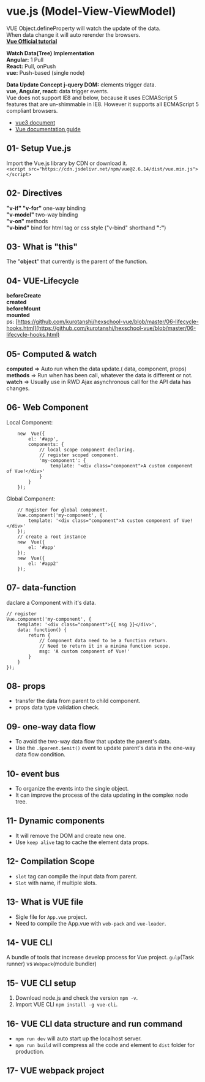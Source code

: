 # **vue.js (Model-View-ViewModel)**

VUE Object.defineProperty will watch the update of the data.  
When data change it will auto rerender the browsers.  
[**Vue Official tutorial**](https://www.vuemastery.com/courses/intro-to-vue-js/vue-instance)

**Watch Data(Tree) Implementation**  
**Angular:** 1 Pull  
**React:** Pull, onPush  
**vue:** Push-based (single node)

**Data Update Concept**
**j-query DOM:** elements trigger data.  
**vue, Angular, react:** data trigger events.  
Vue does not support IE8 and below, because it uses ECMAScript 5 features that are un-shimmable in IE8. However it supports all ECMAScript 5 compliant browsers.

- [vue3 document](https://vuejs.org/v2/guide/installation.html)
- [Vue documentation guide](https://scrimba.com/playlist/pXKqta)

## 01- Setup Vue.js

Import the Vue.js library by CDN or download it.  
`<script src="https://cdn.jsdelivr.net/npm/vue@2.6.14/dist/vue.min.js"></script>`

## 02- Directives

**"v-if" "v-for"** one-way binding  
**"v-model"** two-way binding  
**"v-on"** methods  
**"v-bind"** bind for html tag or css style ("v-bind" shorthand **":"**)

## 03- What is "this"

The "**object**" that currently is the parent of the function.

## 04- VUE-Lifecycle

**beforeCreate  
created  
beforeMount  
mounted**  
ps: [https://github.com/kurotanshi/hexschool-vue/blob/master/06-lifecycle-hooks.html](https://github.com/kurotanshi/hexschool-vue/blob/master/06-lifecycle-hooks.html)

## 05- Computed & watch

**computed** => Auto run when the data update.( data, component, props)  
**methods** => Run when has been call, whatever the data is different or not.  
**watch** => Usually use in RWD Ajax asynchronous call for the API data has changes.

## 06- Web Component

Local Component:

```
	new  Vue({
		el: '#app',
		components: {
			// local scope component declaring.
			// register scoped component.
			'my-component': {
				template: '<div class="component">A custom component of Vue!</div>'
			}
		}
	});
```

Global Component:

```
	// Register for global component.
	Vue.component('my-component', {
		template: '<div class="component">A custom component of Vue!</div>'
	});
	// create a root instance
	new  Vue({
		el: '#app'
	});
	new  Vue({
		el: '#app2'
	});
```

## 07- data-function

daclare a Component with it's data.

```
// register
Vue.component('my-component', {
	template: '<div class="component">{{ msg }}</div>',
	data: function() {
		return {
			// Component data need to be a function return.
			// Need to return it in a minima function scope.
			msg: 'A custom component of Vue!'
		}
	}
});
```

## 08- props

- transfer the data from parent to child component.
- props data type validation check.

## 09- one-way data flow

- To avoid the two-way data flow that update the parent's data.
- Use the `.$parent.$emit()` event to update parent's data in the one-way data flow condition.

## 10- event bus

- To organize the events into the single object.
- It can improve the process of the data updating in the complex node tree.

## 11- Dynamic components

- It will remove the DOM and create new one.
- Use `keep alive` tag to cache the element data props.

## 12- Compilation Scope

- `slot` tag can compile the input data from parent.
- `Slot` with name, if multiple slots.

## 13- What is VUE file

- Sigle file for `App.vue` project.
- Need to compile the App.vue with `web-pack` and `vue-loader`.

## 14- VUE CLI

A bundle of tools that increase develop process for Vue project.
`gulp`(Task runner) vs `Webpack`(module bundler)

## 15- VUE CLI setup

1. Download node.js and check the version `npm -v`.
2. Import VUE CLI `npm install -g vue-cli`.

## 16- VUE CLI data structure and run command

- `npm run dev` will auto start up the localhost server.
- `npm run build` will compress all the code and element to `dist` folder for production.

## 17- VUE webpack project
